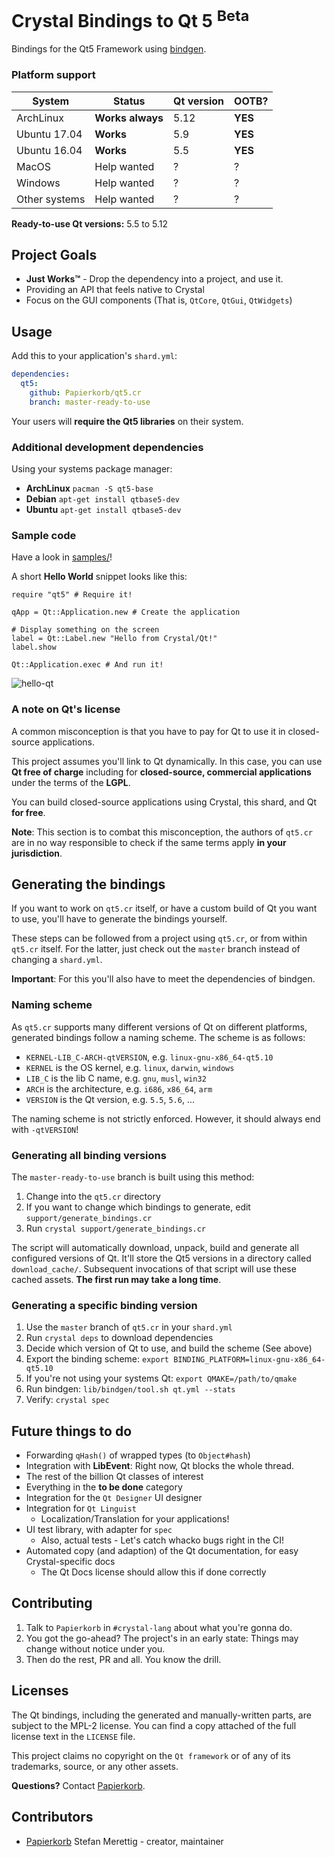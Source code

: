 # Crystal Bindings to Qt 5 <sup>Beta</sup>

Bindings for the Qt5 Framework using [bindgen](https://github.com/Papierkorb/bindgen).

### Platform support

| System            | Status           | Qt version | OOTB?   |
| ----------------- | ---------------- | ---------- | ------- |
| ArchLinux         | **Works always** | 5.12       | **YES** |
| Ubuntu 17.04      | **Works**        | 5.9        | **YES** |
| Ubuntu 16.04      | **Works**        | 5.5        | **YES** |
| MacOS             | Help wanted      | ?          | ?       |
| Windows           | Help wanted      | ?          | ?       |
| Other systems     | Help wanted      | ?          | ?       |

**Ready-to-use Qt versions:** 5.5 to 5.12

## Project Goals

* **Just Works™** - Drop the dependency into a project, and use it.
* Providing an API that feels native to Crystal
* Focus on the GUI components (That is, `QtCore`, `QtGui`, `QtWidgets`)

## Usage

Add this to your application's `shard.yml`:

```yaml
dependencies:
  qt5:
    github: Papierkorb/qt5.cr
    branch: master-ready-to-use
```

Your users will **require the Qt5 libraries** on their system.

### Additional development dependencies

Using your systems package manager:

* **ArchLinux** `pacman -S qt5-base`
* **Debian** `apt-get install qtbase5-dev`
* **Ubuntu** `apt-get install qtbase5-dev`

### Sample code

Have a look in [samples/](https://github.com/Papierkorb/qt5.cr/tree/master/samples)!

A short **Hello World** snippet looks like this:

```crystal
require "qt5" # Require it!

qApp = Qt::Application.new # Create the application

# Display something on the screen
label = Qt::Label.new "Hello from Crystal/Qt!"
label.show

Qt::Application.exec # And run it!
```

![hello-qt](https://raw.githubusercontent.com/Papierkorb/qt5.cr/master/images/hello-qt.png)

### A note on Qt's license

A common misconception is that you have to pay for Qt to use it in closed-source
applications.

This project assumes you'll link to Qt dynamically.  In this case, you can use
**Qt free of charge** including for **closed-source, commercial applications**
under the terms of the **LGPL**.

You can build closed-source applications using Crystal, this shard, and Qt
**for free**.

**Note**: This section is to combat this misconception, the authors of `qt5.cr`
are in no way responsible to check if the same terms apply **in your jurisdiction**.

## Generating the bindings

If you want to work on `qt5.cr` itself, or have a custom build of Qt you want to
use, you'll have to generate the bindings yourself.

These steps can be followed from a project using `qt5.cr`, or from within
`qt5.cr` itself.  For the latter, just check out the `master` branch instead
of changing a `shard.yml`.

**Important**: For this you'll also have to meet the dependencies of bindgen.

### Naming scheme

As `qt5.cr` supports many different versions of Qt on different platforms,
generated bindings follow a naming scheme.  The scheme is as follows:

* `KERNEL-LIB_C-ARCH-qtVERSION`, e.g. `linux-gnu-x86_64-qt5.10`
* `KERNEL` is the OS kernel, e.g. `linux`, `darwin`, `windows`
* `LIB_C` is the lib C name, e.g. `gnu`, `musl`, `win32`
* `ARCH` is the architecture, e.g. `i686`, `x86_64`, `arm`
* `VERSION` is the Qt version, e.g. `5.5`, `5.6`, ...

The naming scheme is not strictly enforced.  However, it should always end with
`-qtVERSION`!

### Generating all binding versions

The `master-ready-to-use` branch is built using this method:

1. Change into the `qt5.cr` directory
2. If you want to change which bindings to generate, edit `support/generate_bindings.cr`
3. Run `crystal support/generate_bindings.cr`

The script will automatically download, unpack, build and generate all
configured versions of Qt.  It'll store the Qt5 versions in a directory called
`download_cache/`.  Subsequent invocations of that script will use these cached
assets.  **The first run may take a long time**.

### Generating a specific binding version

1. Use the `master` branch of `qt5.cr` in your `shard.yml`
2. Run `crystal deps` to download dependencies
3. Decide which version of Qt to use, and build the scheme (See above)
4. Export the binding scheme: `export BINDING_PLATFORM=linux-gnu-x86_64-qt5.10`
5. If you're not using your systems Qt: `export QMAKE=/path/to/qmake`
6. Run bindgen: `lib/bindgen/tool.sh qt.yml --stats`
7. Verify: `crystal spec`

## Future things to do

* Forwarding `qHash()` of wrapped types (to `Object#hash`)
* Integration with **LibEvent**: Right now, Qt blocks the whole thread.
* The rest of the billion Qt classes of interest
* Everything in the **to be done** category
* Integration for the `Qt Designer` UI designer
* Integration for `Qt Linguist`
  * Localization/Translation for your applications!
* UI test library, with adapter for `spec`
  * Also, actual tests - Let's catch whacko bugs right in the CI!
* Automated copy (and adaption) of the Qt documentation, for easy Crystal-specific docs
  * The Qt Docs license should allow this if done correctly

## Contributing

1. Talk to `Papierkorb` in `#crystal-lang` about what you're gonna do.
2. You got the go-ahead?  The project's in an early state: Things may change without notice under you.
3. Then do the rest, PR and all.  You know the drill.

## Licenses

The Qt bindings, including the generated and manually-written parts, are subject
to the MPL-2 license.  You can find a copy attached of the full license text in
the `LICENSE` file.

This project claims no copyright on the `Qt framework` or of any of its
trademarks, source, or any other assets.

**Questions?** Contact [Papierkorb](https://github.com/Papierkorb).

## Contributors

- [Papierkorb](https://github.com/Papierkorb) Stefan Merettig - creator, maintainer
